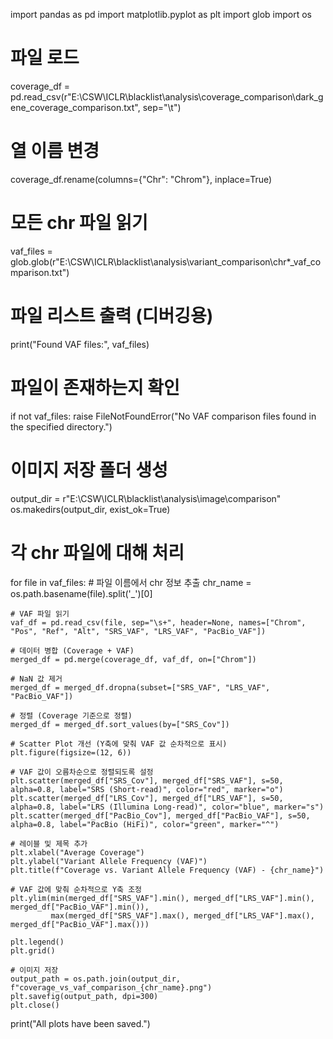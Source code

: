 import pandas as pd
import matplotlib.pyplot as plt
import glob
import os

# 파일 로드
coverage_df = pd.read_csv(r"E:\CSW\ICLR\blacklist\analysis\coverage_comparison\dark_gene_coverage_comparison.txt", sep="\t")

# 열 이름 변경
coverage_df.rename(columns={"Chr": "Chrom"}, inplace=True)

# 모든 chr 파일 읽기
vaf_files = glob.glob(r"E:\CSW\ICLR\blacklist\analysis\variant_comparison\chr*_vaf_comparison.txt")

# 파일 리스트 출력 (디버깅용)
print("Found VAF files:", vaf_files)

# 파일이 존재하는지 확인
if not vaf_files:
    raise FileNotFoundError("No VAF comparison files found in the specified directory.")

# 이미지 저장 폴더 생성
output_dir = r"E:\CSW\ICLR\blacklist\analysis\image\comparison"
os.makedirs(output_dir, exist_ok=True)

# 각 chr 파일에 대해 처리
for file in vaf_files:
    # 파일 이름에서 chr 정보 추출
    chr_name = os.path.basename(file).split('_')[0]

    # VAF 파일 읽기
    vaf_df = pd.read_csv(file, sep="\s+", header=None, names=["Chrom", "Pos", "Ref", "Alt", "SRS_VAF", "LRS_VAF", "PacBio_VAF"])

    # 데이터 병합 (Coverage + VAF)
    merged_df = pd.merge(coverage_df, vaf_df, on=["Chrom"])

    # NaN 값 제거
    merged_df = merged_df.dropna(subset=["SRS_VAF", "LRS_VAF", "PacBio_VAF"])

    # 정렬 (Coverage 기준으로 정렬)
    merged_df = merged_df.sort_values(by=["SRS_Cov"])

    # Scatter Plot 개선 (Y축에 맞춰 VAF 값 순차적으로 표시)
    plt.figure(figsize=(12, 6))

    # VAF 값이 오름차순으로 정렬되도록 설정
    plt.scatter(merged_df["SRS_Cov"], merged_df["SRS_VAF"], s=50, alpha=0.8, label="SRS (Short-read)", color="red", marker="o")
    plt.scatter(merged_df["LRS_Cov"], merged_df["LRS_VAF"], s=50, alpha=0.8, label="LRS (Illumina Long-read)", color="blue", marker="s")
    plt.scatter(merged_df["PacBio_Cov"], merged_df["PacBio_VAF"], s=50, alpha=0.8, label="PacBio (HiFi)", color="green", marker="^")

    # 레이블 및 제목 추가
    plt.xlabel("Average Coverage")
    plt.ylabel("Variant Allele Frequency (VAF)")
    plt.title(f"Coverage vs. Variant Allele Frequency (VAF) - {chr_name}")

    # VAF 값에 맞춰 순차적으로 Y축 조정
    plt.ylim(min(merged_df["SRS_VAF"].min(), merged_df["LRS_VAF"].min(), merged_df["PacBio_VAF"].min()), 
             max(merged_df["SRS_VAF"].max(), merged_df["LRS_VAF"].max(), merged_df["PacBio_VAF"].max()))

    plt.legend()
    plt.grid()

    # 이미지 저장
    output_path = os.path.join(output_dir, f"coverage_vs_vaf_comparison_{chr_name}.png")
    plt.savefig(output_path, dpi=300)
    plt.close()

print("All plots have been saved.")
